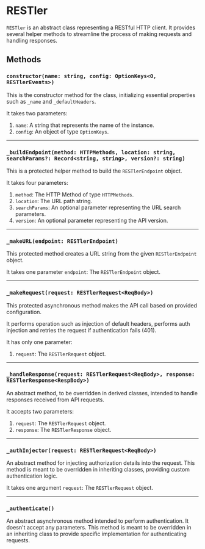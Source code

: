 # RESTler

`RESTler` is an abstract class representing a RESTful HTTP client. It provides several helper methods to streamline the process of making requests and handling responses.

## Methods

### `constructor(name: string, config: OptionKeys<O, RESTlerEvents>)`

This is the constructor method for the class, initializing essential properties such as `_name` and `_defaultHeaders`.

It takes two parameters:

1. `name`: A string that represents the name of the instance.
2. `config`: An object of type `OptionKeys`.

---

### `_buildEndpoint(method: HTTPMethods, location: string, searchParams?: Record<string, string>, version?: string)`

This is a protected helper method to build the `RESTlerEndpoint` object.

It takes four parameters:

1. `method`: The HTTP Method of type `HTTPMethods`.
2. `location`: The URL path string.
3. `searchParams`: An optional parameter representing the URL search parameters.
4. `version`: An optional parameter representing the API version.

---

### `_makeURL(endpoint: RESTlerEndpoint)`

This protected method creates a URL string from the given `RESTlerEndpoint` object.

It takes one parameter `endpoint`: The `RESTlerEndpoint` object.

---

### `_makeRequest(request: RESTlerRequest<ReqBody>)`

This protected asynchronous method makes the API call based on provided configuration.

It performs operation such as injection of default headers, performs auth injection and retries the request if authentication fails (401).

It has only one parameter:

1. `request`: The `RESTlerRequest` object.

---

### `_handleResponse(request: RESTlerRequest<ReqBody>, response: RESTlerResponse<RespBody>)`

An abstract method, to be overridden in derived classes, intended to handle responses received from API requests.

It accepts two parameters:

1. `request`: The `RESTlerRequest` object.
2. `response`: The `RESTlerResponse` object.

---

### `_authInjector(request: RESTlerRequest<ReqBody>)`

An abstract method for injecting authorization details into the request. This method is meant to be overridden in inheriting classes, providing custom authentication logic.

It takes one argument `request`: The `RESTlerRequest` object.

---

### `_authenticate()`

An abstract asynchronous method intended to perform authentication. It doesn't accept any parameters. This method is meant to be overridden in an inheriting class to provide specific implementation for authenticating requests.

